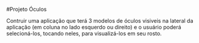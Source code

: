 #Projeto Óculos

Contruir uma aplicação que terá 3 modelos de óculos visiveis na lateral da aplicação (em coluna no lado esquerdo ou direito) e o usuário poderá selecioná-los, tocando neles, para visualizá-los em seu rosto.
